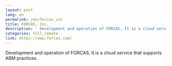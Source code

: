 ```yaml
---
layout: post
lang: en
permalink: /en/forcas_inc
title: FORCAS, Inc.
description: ' Development and operation of FORCAS. It is a cloud service that supports ABM practices. '
categories: full_remote
link: https://www.forcas.com/
---
```


<p>Development and operation of FORCAS. It is a cloud service that supports ABM practices.</p>
